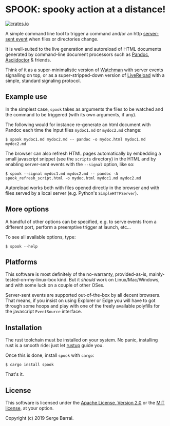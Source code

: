 # SPOOK: spooky action at a distance!

[![crates.io](http://meritbadge.herokuapp.com/spook)](https://crates.io/crates/spook)

A simple command line tool to trigger a command and/or an http [server-sent event](https://developer.mozilla.org/en-US/docs/Web/API/Server-sent_events/Using_server-sent_events) when files or directories change.

It is well-suited to the live generation and autoreload of HTML documents generated by command-line document processors such as [Pandoc](https://pandoc.org/), [Asciidoctor](https://asciidoctor.org/) & friends.

Think of it as a super-minimalistic version of [Watchman](https://facebook.github.io/watchman/) with server events signalling on top, or as a super-stripped-down version of [LiveReload](http://livereload.com/) with a simple, standard signaling protocol.


## Example use

In the simplest case, `spook` takes as arguments the files to be watched and the command to be triggered (with its own arguments, if any).

The following would for instance re-generate an html document with Pandoc each time the input files `mydoc1.md` or `mydoc2.md` change:

```
$ spook mydoc1.md mydoc2.md -- pandoc -o mydoc.html mydoc1.md mydoc2.md
```

The browser can also refresh HTML pages automatically by embedding a small javascript snippet (see the `scripts` directory) in the HTML and by enabling server-sent events with the `--signal` option, like so:

```
$ spook --signal mydoc1.md mydoc2.md -- pandoc -A spook_refresh_script.html -o mydoc.html mydoc1.md mydoc2.md
```

Autoreload works both with files opened directly in the browser and with files served by a local server (e.g. Python's `SimpleHTTPServer`).


## More options

A handful of other options can be specified, e.g. to serve events from a different port, perform a preemptive trigger at launch, etc...

To see all available options, type:

```
$ spook --help
```


## Platforms

This software is most definitely of the no-warranty, provided-as-is, mainly-tested-on-my-linux-box kind. But it *should* work on Linux/Mac/Windows, and with some luck on a couple of other OSes.

Server-sent events are supported out-of-the-box by all decent browsers. That means, if you insist on using Explorer or Edge you will have to got through some hoops and play with one of the freely available polyfills for the javascript `EventSource` interface.


## Installation

The rust toolchain must be installed on your system. No panic, installing rust is a smooth ride: just let [rustup](https://rustup.rs/) guide you.

Once this is done, install `spook` with `cargo`:

```
$ cargo install spook
```

That's it.


## License

This software is licensed under the [Apache License, Version 2.0](LICENSE-APACHE) or the [MIT license](LICENSE-MIT), at your option.

Copyright (c) 2019 Serge Barral.
